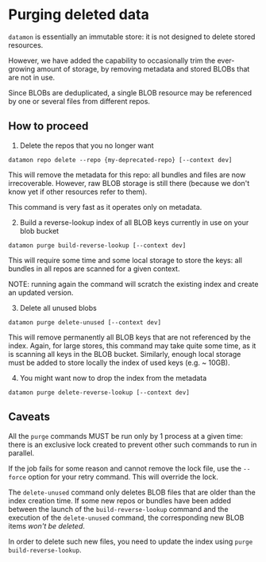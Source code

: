 # Purging deleted data

`datamon` is essentially an immutable store: it is not designed to delete stored resources.

However, we have added the capability to occasionally trim the ever-growing amount of storage,
by removing metadata and stored BLOBs that are not in use.

Since BLOBs are deduplicated, a single BLOB resource may be referenced by one or several files from different repos.

## How to proceed

1. Delete the repos that you no longer want
```
datamon repo delete --repo {my-deprecated-repo} [--context dev]
```

This will remove the metadata for this repo: all bundles and files are now irrecoverable.
However, raw BLOB storage is still there (because we don't know yet if other resources refer to them).

This command is very fast as it operates only on metadata.

2. Build a reverse-lookup index of all BLOB keys currently in use on your blob bucket
```
datamon purge build-reverse-lookup [--context dev]
```

This will require some time and some local storage to store the keys: all bundles in all repos are scanned for a given context.

NOTE: running again the command will scratch the existing index and create an updated version.

3. Delete all unused blobs
```
datamon purge delete-unused [--context dev]
```

This will remove permanently all BLOB keys that are not referenced by the index.
Again, for large stores, this command may take quite some time, as it is scanning all keys in the BLOB bucket.
Similarly, enough local storage must be added to store locally the index of used keys (e.g. ~ 10GB).

4. You might want now to drop the index from the metadata
```
datamon purge delete-reverse-lookup [--context dev]
```

## Caveats

All the `purge` commands MUST be run only by 1 process at a given time: there is an exclusive lock
created to prevent other such commands to run in parallel.

If the job fails for some reason and cannot remove the lock file, use the `--force` option for your retry command.
This will override the lock.

The `delete-unused` command only deletes BLOB files that are older than the index creation time.
If some new repos or bundles have been added between the launch of the `build-reverse-lookup` command
and the execution of the `delete-unused` command, the corresponding new BLOB items _won't be deleted_.

In order to delete such new files, you need to update the index using `purge build-reverse-lookup`.
